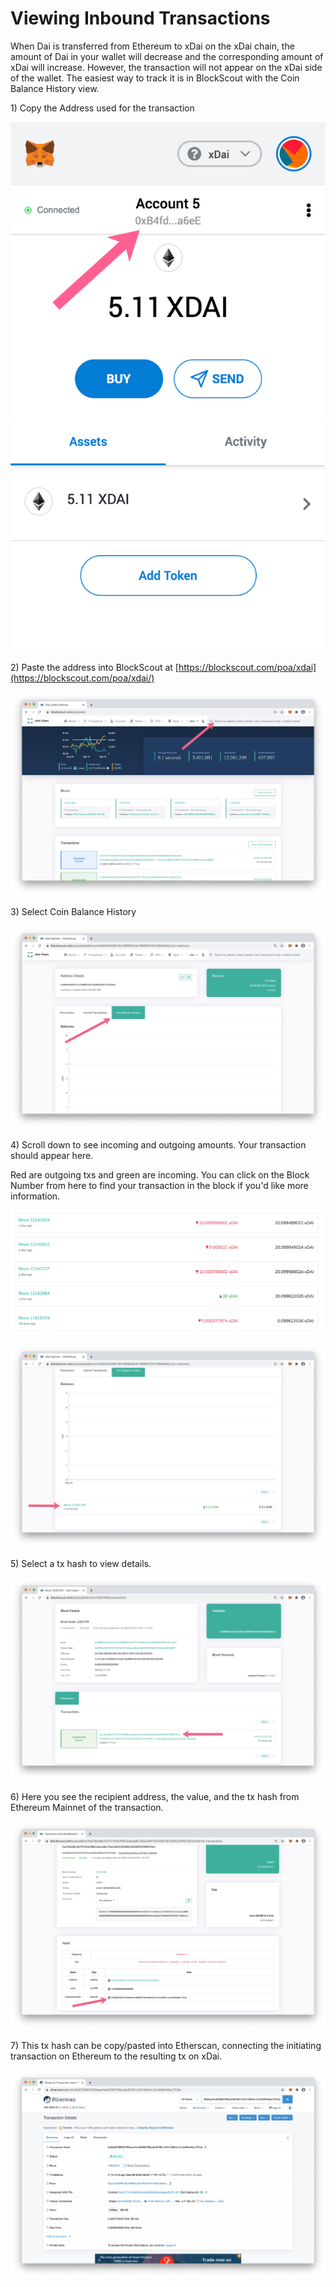 # Viewing Inbound Transactions

When Dai is transferred from Ethereum to xDai on the xDai chain, the amount of Dai in your wallet will decrease and the corresponding amount of xDai will increase. However, the transaction will not appear on the xDai side of the wallet.  The easiest way to track it is in BlockScout with the Coin Balance History view.

1\) Copy the Address used for the transaction

![Copy Address - you can be connected to Ethereum or xDai, it is the same address on both chains.](../../.gitbook/assets/tut22.jpg)

2\) Paste the address into BlockScout at [https://blockscout.com/poa/xdai](https://blockscout.com/poa/xdai/)

![](../../.gitbook/assets/tut2.jpg)

3\) Select Coin Balance History

![](../../.gitbook/assets/tut3%20%281%29.jpg)

4\) Scroll down to see incoming and outgoing amounts.  Your transaction should appear here.

Red are outgoing txs and green are incoming. You can click on the Block Number from here to find your transaction in the block if you'd like more information. 

![](../../.gitbook/assets/tut5.jpg)

![Click the block for more details](../../.gitbook/assets/tut6.jpg)

5\) Select a tx hash to view details.

![](../../.gitbook/assets/tut9.jpg)

6\) Here you see the recipient address, the value, and the tx hash from Ethereum Mainnet of the transaction.

![](../../.gitbook/assets/tut10.jpg)

7\) This tx hash can be copy/pasted into Etherscan, connecting the initiating transaction on Ethereum to the resulting tx on xDai.

![](../../.gitbook/assets/tut11.jpg)

